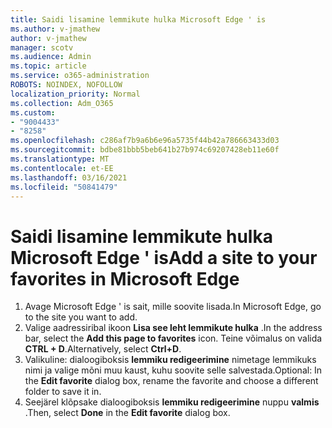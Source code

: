```yaml
---
title: Saidi lisamine lemmikute hulka Microsoft Edge ' is
ms.author: v-jmathew
author: v-jmathew
manager: scotv
ms.audience: Admin
ms.topic: article
ms.service: o365-administration
ROBOTS: NOINDEX, NOFOLLOW
localization_priority: Normal
ms.collection: Adm_O365
ms.custom:
- "9004433"
- "8258"
ms.openlocfilehash: c286af7b9a6b6e96a5735f44b42a786663433d03
ms.sourcegitcommit: bdbe81bbb5beb641b27b974c69207428eb11e60f
ms.translationtype: MT
ms.contentlocale: et-EE
ms.lasthandoff: 03/16/2021
ms.locfileid: "50841479"
---
```

# <a name="add-a-site-to-your-favorites-in-microsoft-edge"></a><span data-ttu-id="52378-102">Saidi lisamine lemmikute hulka Microsoft Edge ' is</span><span class="sxs-lookup"><span data-stu-id="52378-102">Add a site to your favorites in Microsoft Edge</span></span>

1. <span data-ttu-id="52378-103">Avage Microsoft Edge ' is sait, mille soovite lisada.</span><span class="sxs-lookup"><span data-stu-id="52378-103">In Microsoft Edge, go to the site you want to add.</span></span>
2. <span data-ttu-id="52378-104">Valige aadressiribal ikoon **Lisa see leht lemmikute hulka** .</span><span class="sxs-lookup"><span data-stu-id="52378-104">In the address bar, select the **Add this page to favorites** icon.</span></span> <span data-ttu-id="52378-105">Teine võimalus on valida **CTRL + D**.</span><span class="sxs-lookup"><span data-stu-id="52378-105">Alternatively, select **Ctrl+D**.</span></span>
3. <span data-ttu-id="52378-106">Valikuline: dialoogiboksis **lemmiku redigeerimine** nimetage lemmikuks nimi ja valige mõni muu kaust, kuhu soovite selle salvestada.</span><span class="sxs-lookup"><span data-stu-id="52378-106">Optional: In the **Edit favorite** dialog box, rename the favorite and choose a different folder to save it in.</span></span>
4. <span data-ttu-id="52378-107">Seejärel klõpsake dialoogiboksis **lemmiku redigeerimine** nuppu **valmis** .</span><span class="sxs-lookup"><span data-stu-id="52378-107">Then, select **Done** in the **Edit favorite** dialog box.</span></span>
